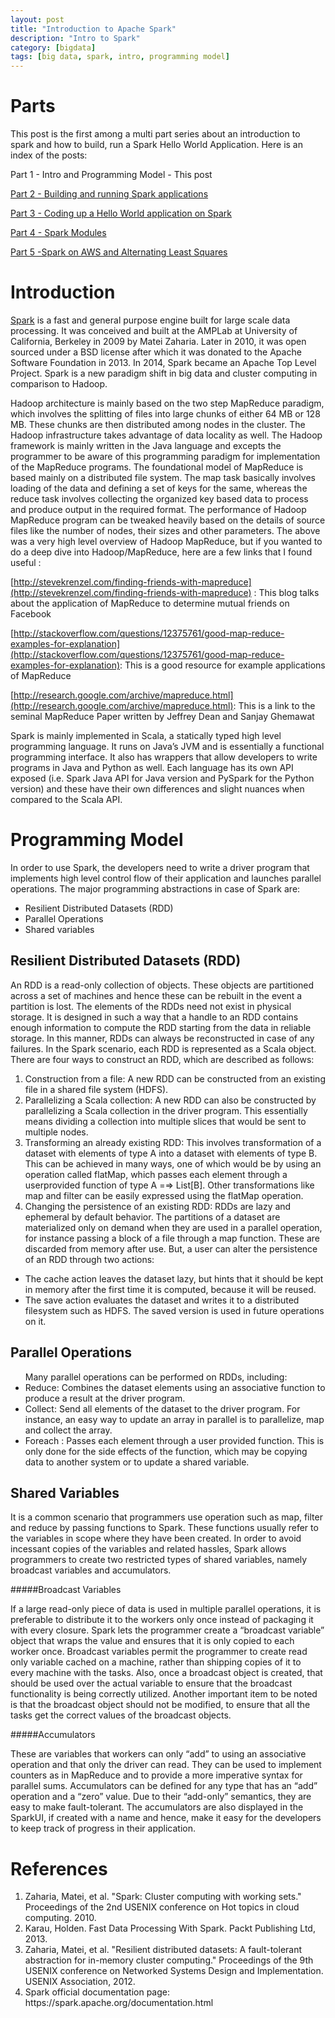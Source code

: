 ```yaml
---
layout: post
title: "Introduction to Apache Spark"
description: "Intro to Spark"
category: [bigdata]
tags: [big data, spark, intro, programming model]
---  
```


Parts
============


This post is the first among a multi part series about an introduction to spark and how to build, run a Spark Hello World Application. Here is an index of the posts:


Part 1 - Intro and Programming Model - This post


[Part 2 - Building and running Spark applications](http://www.gkrishnan.com/bigdata/2015/06/09/apache-spark-part2-building-running-apps/)


[Part 3 - Coding up a Hello World application on Spark](http://www.gkrishnan.com/bigdata/2015/06/09/apache-spark-part3-hello-world/)


[Part 4 - Spark Modules](http://www.gkrishnan.com/bigdata/2015/06/09/apache-spark-part4-spark-modules/)


[Part 5 -Spark on AWS and Alternating Least Squares](http://www.gkrishnan.com/bigdata/2015/06/09/apache-spark-part5-spark-aws/)





Introduction
============

[Spark](http://spark.apache.org/) is a fast and general purpose engine built for large scale data processing. It was conceived and built at the AMPLab at University of California, Berkeley in 2009 by Matei Zaharia. Later in 2010, it was open sourced under a BSD license after which it was donated to the Apache Software Foundation in 2013. In 2014, Spark became an Apache Top Level Project. Spark is a new paradigm shift in big data and cluster computing in comparison to Hadoop.     


Hadoop architecture is mainly based on the two step MapReduce paradigm, which involves the splitting of files into large chunks of either 64 MB or 128 MB. These chunks are then distributed among nodes in the cluster. The Hadoop infrastructure takes advantage of data locality as well. The Hadoop framework is mainly written in the Java language and excepts the programmer to be aware of this programming paradigm for implementation of the MapReduce programs. The foundational model of MapReduce is based mainly on a distributed file system. The map task basically involves loading of the data and defining a set of keys for the same, whereas the reduce task involves collecting the organized key based data to process and produce output in the required format. The performance of Hadoop MapReduce program can be tweaked heavily based on the details of source files like the number of nodes, their sizes and other parameters. The above was a very high level overview of Hadoop MapReduce, but if you wanted to do a deep dive into Hadoop/MapReduce, here are a few links that I found useful :


[http://stevekrenzel.com/finding-friends-with-mapreduce](http://stevekrenzel.com/finding-friends-with-mapreduce) : This blog talks about the application of MapReduce to determine mutual friends on Facebook


[http://stackoverflow.com/questions/12375761/good-map-reduce-examples-for-explanation](http://stackoverflow.com/questions/12375761/good-map-reduce-examples-for-explanation): This is a good resource for example applications of MapReduce


[http://research.google.com/archive/mapreduce.html](http://research.google.com/archive/mapreduce.html): This is a link to the seminal MapReduce Paper written by Jeffrey Dean and Sanjay Ghemawat



Spark is mainly implemented in Scala, a statically typed high level programming language. It runs on Java’s JVM and is essentially a functional programming interface. It also has wrappers that allow developers to write programs in Java and Python as well. Each language has its own API exposed (i.e. Spark Java API for Java version and PySpark for the Python version) and these have their own differences and slight nuances when compared to the Scala API.



Programming Model
=================


In order to use Spark, the developers need to write a driver program that implements
high level control flow of their application and launches parallel operations.
The major programming abstractions in case of Spark are:
<ul>
<li>Resilient Distributed Datasets (RDD)</li>
<li>Parallel Operations</li>
<li>Shared variables</li>
</ul>

Resilient Distributed Datasets (RDD)
-------

An RDD is a read-only collection of objects. These objects are partitioned
across a set of machines and hence these can be rebuilt in the event a partition
is lost. The elements of the RDDs need not exist in physical storage. It is
designed in such a way that a handle to an RDD contains enough information
to compute the RDD starting from the data in reliable storage. In this manner,
RDDs can always be reconstructed in case of any failures. In the Spark scenario,
each RDD is represented as a Scala object. There are four ways to construct an
RDD, which are described as follows:
<ol>
<li>Construction from a file: A new RDD can be constructed from an
existing file in a shared file system (HDFS).</li>
<li> Parallelizing a Scala collection: A new RDD can also be constructed
by parallelizing a Scala collection in the driver program. This essentially
means dividing a collection into multiple slices that would be sent to multiple
nodes.</li>
<li> Transforming an already existing RDD: This involves transformation
of a dataset with elements of type A into a dataset with elements of type
B. This can be achieved in many ways, one of which would be by using
an operation called flatMap, which passes each element through a userprovided
function of type A =⇒ List[B]. Other transformations like map
and filter can be easily expressed using the flatMap operation.</li>
<li> Changing the persistence of an existing RDD: RDDs are lazy and
ephemeral by default behavior. The partitions of a dataset are materialized
only on demand when they are used in a parallel operation, for
instance passing a block of a file through a map function. These are discarded
from memory after use. But, a user can alter the persistence of an
RDD through two actions:</li></ol>
<ul>
<li> The cache action leaves the dataset lazy, but hints that it should be
kept in memory after the first time it is computed, because it will be
reused.</li>
<li> The save action evaluates the dataset and writes it to a distributed
filesystem such as HDFS. The saved version is used in future operations
on it.</li></ul>



Parallel Operations
-------

<ul>
Many parallel operations can be performed on RDDs, including:
<li> Reduce: Combines the dataset elements using an associative function to
produce a result at the driver program.</li>
<li> Collect: Send all elements of the dataset to the driver program. For
instance, an easy way to update an array in parallel is to parallelize, map
and collect the array.</li>
<li> Foreach : Passes each element through a user provided function. This is
only done for the side effects of the function, which may be copying data
to another system or to update a shared variable.</li>
</ul>

Shared Variables
-------


It is a common scenario that programmers use operation such as map, filter
and reduce by passing functions to Spark. These functions usually refer to the
variables in scope where they have been created. In order to avoid incessant
copies of the variables and related hassles, Spark allows programmers to create
two restricted types of shared variables, namely broadcast variables and
accumulators.

#####Broadcast Variables


If a large read-only piece of data is used in multiple parallel operations, it is
preferable to distribute it to the workers only once instead of packaging it with
every closure. Spark lets the programmer create a “broadcast variable” object
that wraps the value and ensures that it is only copied to each worker once. Broadcast variables 
permit the programmer to create read only variable cached on a machine, rather than shipping copies
of it to every machine with the tasks. Also, once a broadcast object is created, that should be used
over the actual variable to ensure that the broadcast functionality is being correctly utilized. Another
important item to be noted is that the broadcast object should not be modified, to ensure that all the 
tasks get the correct values of the broadcast objects.


#####Accumulators


These are variables that workers can only “add” to using an associative operation
and that only the driver can read. They can be used to implement
counters as in MapReduce and to provide a more imperative syntax for parallel
sums. Accumulators can be defined for any type that has an “add” operation
and a “zero” value. Due to their “add-only” semantics, they are easy to make
fault-tolerant. The accumulators are also displayed in the SparkUI, if created 
with a name and hence, make it easy for the developers to keep track of progress 
in their application.


References
=============

<ol>
<li>Zaharia, Matei, et al. "Spark: Cluster computing with working sets." Proceedings
of the 2nd USENIX conference on Hot topics in cloud computing.
2010.</li>
<li>Karau, Holden. Fast Data Processing With Spark. Packt Publishing Ltd,
2013.</li>
<li>Zaharia, Matei, et al. "Resilient distributed datasets: A fault-tolerant
abstraction for in-memory cluster computing." Proceedings of the 9th
USENIX conference on Networked Systems Design and Implementation.
USENIX Association, 2012.</li>
<li>Spark official documentation page: https://spark.apache.org/documentation.html</li>
</ol>
<br/>

